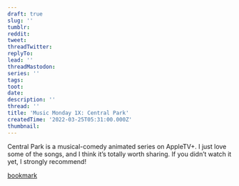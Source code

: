 ```yaml
---
draft: true
slug: ''
tumblr:
reddit:
tweet:
threadTwitter:
replyTo:
lead: ''
threadMastodon:
series: ''
tags:
toot:
date:
description: ''
thread: ''
title: 'Music Monday 1X: Central Park'
createdTime: '2022-03-25T05:31:00.000Z'
thumbnail:
---
```


Central Park is a musical-comedy animated series on AppleTV+. I just love some of the songs, and I think it’s totally worth sharing. If you didn’t watch it yet, I strongly recommend!

[bookmark](https://www.youtube.com/watch?v=_V3b-tAolUM&list=PLBTrsKFXd19vwdwNUwUFYNjnIHdKAKhJy&index=5)